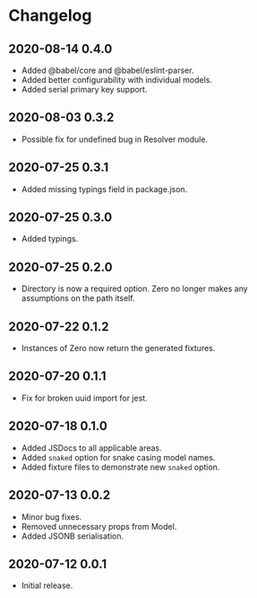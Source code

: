 # Changelog

## 2020-08-14 0.4.0

- Added @babel/core and @babel/eslint-parser.
- Added better configurability with individual models.
- Added serial primary key support.

## 2020-08-03 0.3.2

- Possible fix for undefined bug in Resolver module.

## 2020-07-25 0.3.1

- Added missing typings field in package.json.

## 2020-07-25 0.3.0

- Added typings.

## 2020-07-25 0.2.0

- Directory is now a required option. Zero no longer makes any assumptions on the path itself.

## 2020-07-22 0.1.2

- Instances of Zero now return the generated fixtures.

## 2020-07-20 0.1.1

- Fix for broken uuid import for jest.

## 2020-07-18 0.1.0

- Added JSDocs to all applicable areas.
- Added `snaked` option for snake casing model names.
- Added fixture files to demonstrate new `snaked` option.

## 2020-07-13 0.0.2

- Minor bug fixes.
- Removed unnecessary props from Model.
- Added JSONB serialisation.

## 2020-07-12 0.0.1

- Initial release.
